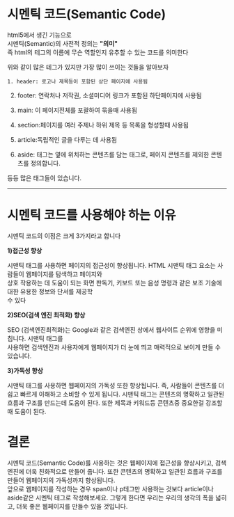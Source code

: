 # 시멘틱 코드(Semantic Code)

html5에서 생긴 기능으로  
시멘틱(Semantic)의 사전적 정의는 **"의미"**  
즉 html의 테그의 이름에 무슨 역할인지 유추할 수 있는 코드를 의미한다

위와 같이 많은 테그가 있지만 가장 많이 쓰이는 것들을 알아보자

```
1. header: 로고나 제목등이 포함된 상단 페이지에 사용됨
```

2. footer: 연락처나 저작권, 소셜미디어 링크가 포함된 하단페이지에 사용됨

3. main: 이 페이지전체를 포괄하여 묶을때 사용됨

4. section:페이지를 여러 주제나 하위 제목 등 목록을 형성할때 사용됨

5. article:독립적인 글을 다루는 데 사용됨

6. aside: 태그는 옆에 위치하는 콘텐츠를 담는 태그로, 페이지 콘텐츠를 제외한 콘텐츠를 정의합니다.

등등 많은 태그들이 있습니다.

---

# 시멘틱 코드를 사용해야 하는 이유

시멘틱 코드의 이점은 크게 3가지라고 합니다

**1)접근성 향상**

시맨틱 태그를 사용하면 페이지의 접근성이 향상됩니다. HTML 시맨틱 태그 요소는 사람들이 웹페이지를 탐색하고 페이지와  
상호 작용하는 데 도움이 되는 화면 판독기, 키보드 또는 음성 명령과 같은 보조 기술에 대한 유용한 정보와 단서를 제공학  
수 있다

**2)SEO(검색 엔진 최적화) 향상**

SEO (검색엔진최적화)는 Google과 같은 검색엔진 상에서 웹사이트 순위에 영향을 미칩니다. 시맨틱 태그를  
사용하면 검색엔진과 사용자에게 웹페이지가 더 눈에 띄고 매력적으로 보이게 만들 수 있습니다.

**3)가독성 향상**

시맨틱 태그를 사용하면 웹페이지의 가독성 또한 향상됩니다. 즉, 사람들이 콘텐츠를 더 쉽고 빠르게 이해하고 소비할 수 있게 됩니다. 시맨틱 태그는 콘텐츠의 명확하고 일관된 흐름과 구조를 만드는데 도움이 된다. 또한 제목과 키워드등 콘텐츠중 중요한걸 강조할때 도움이 된다.

# 결론

시멘틱 코드(Semantic Code)를 사용하는 것은 웹페이지에 접근성을 향상시키고, 검색엔진에 더욱 친화적으로 만들어 줍니다. 또한 콘텐츠의 명확하고 일관된 흐름과 구조를 만들어 웹페이지의 가독성까지 향상됩니다.  
앞으로 웹페이지를 작성하는 경우 span이나 p테그만 사용하는 것보다 article이나 aside같은 시멘틱 테그로 작성해보세요. 그렇게 한다면 우리는 우리의 생각의 폭을 넓히고, 더욱 좋은 웹페이지를 만들수 있을 것입니다.
